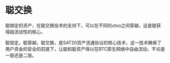 聪交换
====

聪绑定的资产，在聪交换技术的支持下，可以在不同的utxo之间穿越，这是聪获得超流动性的核心。

聪锁定，聪穿越，聪交换，是SAT20资产流通协议的核心技术，这一技术确保了用户资金的安全的前提下，让聪和聪资产得以在BTC原生网络中自由流动，不论是一层还是二层。
